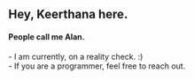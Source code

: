 <h2>Hey, Keerthana here.</h2>
<h4>People call me Alan.</h4>
<p>- I am currently, on a reality check. :)<br>- If you are a programmer, feel free to reach out.</p>
<!---
keerthana5958v/keerthana5958v is a ✨ special ✨ repository because its `README.md` (this file) appears on your GitHub profile.
You can click the Preview link to take a look at your changes.
--->
